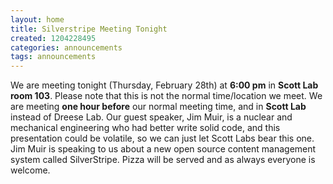 ```yaml
---
layout: home
title: Silverstripe Meeting Tonight
created: 1204228495
categories: announcements
tags: announcements
---
```

We are meeting tonight (Thursday, February 28th) at **6:00 pm** in **Scott Lab room 103**. Please note that this is not the normal time/location we meet. We are meeting **one hour before** our normal meeting time, and in **Scott Lab** instead of Dreese Lab. Our guest speaker, Jim Muir, is a nuclear and mechanical engineering who had better write solid code, and this presentation could be volatile, so we can just let Scott Labs bear this one. Jim Muir is speaking to us about a new open source content management system called SilverStripe. Pizza will be served and as always everyone is welcome.
